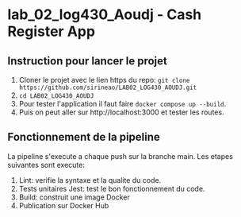 # lab_02_log430_Aoudj - Cash Register App

## Instruction pour lancer le projet

1. Cloner le projet avec le lien https du repo: `git clone https://github.com/sirineao/LAB02_LOG430_AOUDJ.git`
2. `cd LAB02_LOG430_AOUDJ`
3. Pour tester l'application il faut faire `docker compose up --build`.
4. Puis on peut aller sur http://localhost:3000 et tester les routes.

## Fonctionnement de la pipeline

La pipeline s'execute a chaque push sur la branche main. Les etapes suivantes sont execute:

1. Lint:  verifie la syntaxe et la qualite du code.
2. Tests unitaires Jest: test le bon fonctionnement du code.
3. Build: construit une image Docker
4. Publication sur Docker Hub





